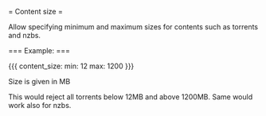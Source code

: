 = Content size =

Allow specifying minimum and maximum sizes for contents such as torrents and nzbs.

=== Example: ===

{{{
content_size:
  min: 12
  max: 1200
}}}

Size is given in MB

This would reject all torrents below 12MB and above 1200MB. Same would work also for nzbs.
